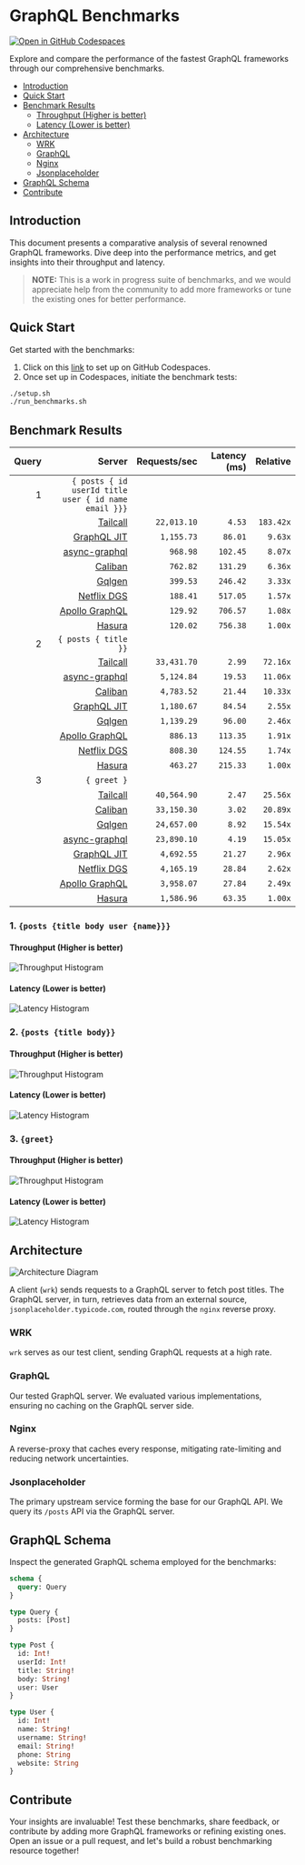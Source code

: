 # GraphQL Benchmarks <!-- omit from toc -->

[![Open in GitHub Codespaces](https://github.com/codespaces/badge.svg)](https://codespaces.new/tailcallhq/graphql-benchmarks)

Explore and compare the performance of the fastest GraphQL frameworks through our comprehensive benchmarks.

- [Introduction](#introduction)
- [Quick Start](#quick-start)
- [Benchmark Results](#benchmark-results)
  - [Throughput (Higher is better)](#throughput-higher-is-better)
  - [Latency (Lower is better)](#latency-lower-is-better)
- [Architecture](#architecture)
  - [WRK](#wrk)
  - [GraphQL](#graphql)
  - [Nginx](#nginx)
  - [Jsonplaceholder](#jsonplaceholder)
- [GraphQL Schema](#graphql-schema)
- [Contribute](#contribute)

[Tailcall]: https://github.com/tailcallhq/tailcall
[Gqlgen]: https://github.com/99designs/gqlgen
[Apollo GraphQL]: https://github.com/apollographql/apollo-server
[Netflix DGS]: https://github.com/netflix/dgs-framework
[Caliban]: https://github.com/ghostdogpr/caliban
[async-graphql]: https://github.com/async-graphql/async-graphql
[Hasura]: https://github.com/hasura/graphql-engine
[GraphQL JIT]: https://github.com/zalando-incubator/graphql-jit

## Introduction

This document presents a comparative analysis of several renowned GraphQL frameworks. Dive deep into the performance metrics, and get insights into their throughput and latency.

> **NOTE:** This is a work in progress suite of benchmarks, and we would appreciate help from the community to add more frameworks or tune the existing ones for better performance.

## Quick Start

Get started with the benchmarks:

1. Click on this [link](https://codespaces.new/tailcallhq/graphql-benchmarks) to set up on GitHub Codespaces.
2. Once set up in Codespaces, initiate the benchmark tests:

```bash
./setup.sh
./run_benchmarks.sh
```

## Benchmark Results

<!-- PERFORMANCE_RESULTS_START -->

| Query | Server | Requests/sec | Latency (ms) | Relative |
|-------:|--------:|--------------:|--------------:|---------:|
| 1 | `{ posts { id userId title user { id name email }}}` |
|| [Tailcall] | `22,013.10` | `4.53` | `183.42x` |
|| [GraphQL JIT] | `1,155.73` | `86.01` | `9.63x` |
|| [async-graphql] | `968.98` | `102.45` | `8.07x` |
|| [Caliban] | `762.82` | `131.29` | `6.36x` |
|| [Gqlgen] | `399.53` | `246.42` | `3.33x` |
|| [Netflix DGS] | `188.41` | `517.05` | `1.57x` |
|| [Apollo GraphQL] | `129.92` | `706.57` | `1.08x` |
|| [Hasura] | `120.02` | `756.38` | `1.00x` |
| 2 | `{ posts { title }}` |
|| [Tailcall] | `33,431.70` | `2.99` | `72.16x` |
|| [async-graphql] | `5,124.84` | `19.53` | `11.06x` |
|| [Caliban] | `4,783.52` | `21.44` | `10.33x` |
|| [GraphQL JIT] | `1,180.67` | `84.54` | `2.55x` |
|| [Gqlgen] | `1,139.29` | `96.00` | `2.46x` |
|| [Apollo GraphQL] | `886.13` | `113.35` | `1.91x` |
|| [Netflix DGS] | `808.30` | `124.55` | `1.74x` |
|| [Hasura] | `463.27` | `215.33` | `1.00x` |
| 3 | `{ greet }` |
|| [Tailcall] | `40,564.90` | `2.47` | `25.56x` |
|| [Caliban] | `33,150.30` | `3.02` | `20.89x` |
|| [Gqlgen] | `24,657.00` | `8.92` | `15.54x` |
|| [async-graphql] | `23,890.10` | `4.19` | `15.05x` |
|| [GraphQL JIT] | `4,692.55` | `21.27` | `2.96x` |
|| [Netflix DGS] | `4,165.19` | `28.84` | `2.62x` |
|| [Apollo GraphQL] | `3,958.07` | `27.84` | `2.49x` |
|| [Hasura] | `1,586.96` | `63.35` | `1.00x` |

<!-- PERFORMANCE_RESULTS_END -->



### 1. `{posts {title body user {name}}}`
#### Throughput (Higher is better)

![Throughput Histogram](assets/req_sec_histogram1.png)

#### Latency (Lower is better)

![Latency Histogram](assets/latency_histogram1.png)

### 2. `{posts {title body}}`
#### Throughput (Higher is better)

![Throughput Histogram](assets/req_sec_histogram2.png)

#### Latency (Lower is better)

![Latency Histogram](assets/latency_histogram2.png)

### 3. `{greet}`
#### Throughput (Higher is better)

![Throughput Histogram](assets/req_sec_histogram3.png)

#### Latency (Lower is better)

![Latency Histogram](assets/latency_histogram3.png)

## Architecture

![Architecture Diagram](assets/architecture.png)

A client (`wrk`) sends requests to a GraphQL server to fetch post titles. The GraphQL server, in turn, retrieves data from an external source, `jsonplaceholder.typicode.com`, routed through the `nginx` reverse proxy.

### WRK

`wrk` serves as our test client, sending GraphQL requests at a high rate.

### GraphQL

Our tested GraphQL server. We evaluated various implementations, ensuring no caching on the GraphQL server side.

### Nginx

A reverse-proxy that caches every response, mitigating rate-limiting and reducing network uncertainties.

### Jsonplaceholder

The primary upstream service forming the base for our GraphQL API. We query its `/posts` API via the GraphQL server.

## GraphQL Schema

Inspect the generated GraphQL schema employed for the benchmarks:

```graphql
schema {
  query: Query
}

type Query {
  posts: [Post]
}

type Post {
  id: Int!
  userId: Int!
  title: String!
  body: String!
  user: User
}

type User {
  id: Int!
  name: String!
  username: String!
  email: String!
  phone: String
  website: String
}
```

## Contribute

Your insights are invaluable! Test these benchmarks, share feedback, or contribute by adding more GraphQL frameworks or refining existing ones. Open an issue or a pull request, and let's build a robust benchmarking resource together!
